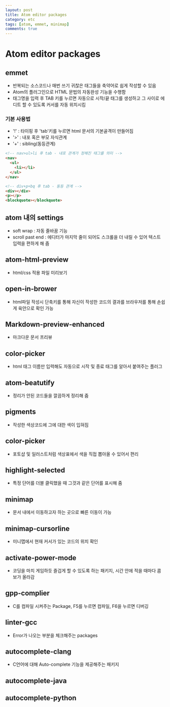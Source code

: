 ```yaml
---
layout: post
title: Atom editor packages
category: etc
tags: [atom, emmet, minimap]
comments: true
---
```


# Atom editor packages

## emmet
- 반복되는 소스코드나 매번 쓰기 귀찮은 태그들을 축약어로 쉽게 작성할 수 있음
- Atom의 플러그인으로 HTML 문법의 자동완성 기능을 수행함
- 태그명을 입력 후 TAB 키를 누르면 자동으로 시작/끝 태그를 생성하고 그 사이로 에디트 할 수 있도록 커서를 자동 위치시킴

### 기본 사용법
- '!' : 타이핑 후 'tab'키를 누르면 html 문서의 기본골격이 만들어짐
- '>' : 내포 혹은 부모 자식관계
- '+' : sibling(동등관계)

```html
<!-- nav>ul>li 후 tab - 내포 관계가 정해진 태그를 의미 -->
<nav>
  <ul>
    <li></li>
  </ul>
</nav>

<!-- div+p+bq 후 tab - 동등 관계 -->
<div></div>
<p></p>
<blockquote></blockquote>
```

## atom 내의 settings
- soft wrap : 자동 줄바꿈 기능
- scroll past end : 에디터가 마지막 줄이 되어도 스크롤을 더 내릴 수 있어 텍스트 입력을 편하게 해 줌

## atom-html-preview
- html/css 적용 파일 미리보기

## open-in-brower
- html파일 작성시 단축키를 통해 자신이 작성한 코드의 결과를 브라우저를 통해 손쉽게 육안으로 확인 가능

## Markdown-preview-enhanced
- 마크다운 문서 프리뷰

## color-picker
- html 태그 이름만 입력해도 자동으로 시작 및 종료 태그를 알아서 붙여주는 플러그

## atom-beatutify
- 정리가 안된 코드들을 깔끔하게 정리해 줌

## pigments
- 작성한 색상코드에 그에 대한 색이 입혀짐

## color-picker
- 포토샵 및 일러스트처럼 색상표에서 색을 직접 뽑아올 수 있어서 편리

## highlight-selected
- 특정 단어를 더블 클릭했을 때 그것과 같은 단어를 표시해 줌

## minimap
- 문서 내에서 이동하고자 하는 곳으로 빠른 이동이 가능

## minimap-cursorline
- 미니맵에서 현재 커서가 있는 코드의 위치 확인

## activate-power-mode
- 코딩을 마치 게임하듯 즐겁게 할 수 있도록 하는 패키지, 시간 안에 적을 때마다 콤보가 올라감

## gpp-complier
- C를 컴파일 시켜주는 Package, F5를 누르면 컴파일, F6을 누르면 디버깅

## linter-gcc
- Error가 나오는 부분을 체크해주는 packages

## autocomplete-clang
- C언어에 대해 Auto-complete 기능을 제공해주는 패키지

## autocomplete-java

## autocomplete-python
